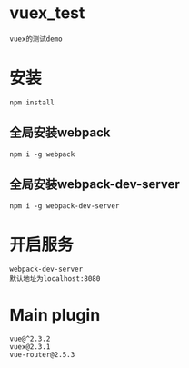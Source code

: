 # vuex_test
    vuex的测试demo
# 安装
    npm install
## 全局安装webpack
    npm i -g webpack
## 全局安装webpack-dev-server
    npm i -g webpack-dev-server
# 开启服务
    webpack-dev-server
    默认地址为localhost:8080
# Main plugin
    vue@^2.3.2
    vuex@2.3.1
    vue-router@2.5.3

